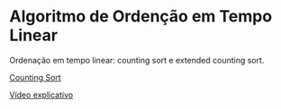# Algoritmo de Ordenção em Tempo Linear
Ordenação em tempo linear: counting sort e extended counting sort.

[Counting Sort](https://ai2-s2-public.s3.amazonaws.com/figures/2017-08-08/43c577882b0997ad1bbdf7c8b9455a960a53f1c3/2-Figure2-1.png "Counting Sort")

[Vídeo explicativo](https://www.youtube.com/watch?v=vg9XKn7Oe1Y&feature=youtu.be) 